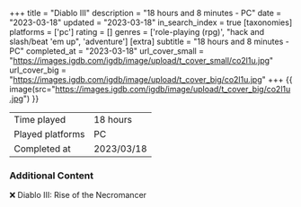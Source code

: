 +++
title = "Diablo III"
description = "18 hours and 8 minutes - PC"
date = "2023-03-18"
updated = "2023-03-18"
in_search_index = true
[taxonomies]
platforms = ['pc']
rating = []
genres = ['role-playing (rpg)', "hack and slash/beat 'em up", 'adventure']
[extra]
subtitle = "18 hours and 8 minutes - PC"
completed_at = "2023-03-18"
url_cover_small = "https://images.igdb.com/igdb/image/upload/t_cover_small/co2l1u.jpg"
url_cover_big = "https://images.igdb.com/igdb/image/upload/t_cover_big/co2l1u.jpg"
+++
{{ image(src="https://images.igdb.com/igdb/image/upload/t_cover_big/co2l1u.jpg") }}

|              |            |
| ------------ | ---------- |
| Time played  | 18 hours |
| Played platforms    | PC |
| Completed at | 2023/03/18 |



### Additional Content


❌ Diablo III: Rise of the Necromancer
